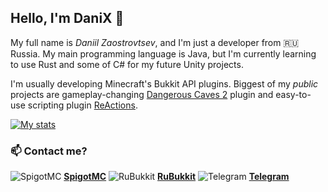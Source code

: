 ## Hello, I'm DaniX 👋

My full name is _Daniil Zaostrovtsev_, and I'm just a developer from 🇷🇺 Russia. My main programming language is Java, but I'm currently learning to use Rust and some of C# for my future Unity projects.

I'm usually developing Minecraft's Bukkit API plugins. Biggest of my _public_ projects are gameplay-changing [Dangerous Caves 2](https://github.com/imDaniX/Dangerous-Caves-2) plugin and easy-to-use scripting plugin [ReActions](https://github.com/imDaniX/ReActions). 

[![My stats](https://github-readme-stats.vercel.app/api?username=imDaniX)](https://github.com/anuraghazra/github-readme-stats)

### 📫 Contact me?

![SpigotMC](https://www.google.com/s2/favicons?domain=spigotmc.org) [**SpigotMC**](https://www.spigotmc.org/members/imdanix.99979/)
![RuBukkit](https://www.google.com/s2/favicons?domain=rubukkit.org) [**RuBukkit**](http://rubukkit.org/members/imdanix.70259/)
![Telegram](https://www.google.com/s2/favicons?domain=telegram.org) [**Telegram**](https://t.me/imDaniX/)
